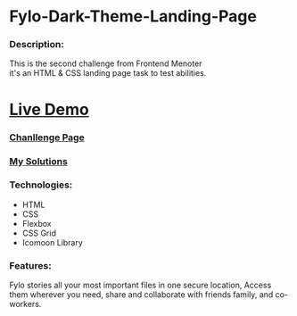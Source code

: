# Fylo-Dark-Theme-Landing-Page


### Description:
This is the second challenge from Frontend Menoter <br>
it's an HTML &amp; CSS landing page task to test abilities.

# [Live Demo](https://hassan-ghorab.github.io/fylo-dark-theme-landing-page/)

### [Chanllenge Page](https://www.frontendmentor.io/challenges/huddle-landing-page-with-curved-sections-5ca5ecd01e82137ec91a50f2)

### [My Solutions](https://www.frontendmentor.io/solutions/huddle-landing-page-with-curved-sections-1X3EjyqV5u)

### Technologies:
- HTML
- CSS
- Flexbox
- CSS Grid
- Icomoon Library

### Features:
Fylo stories all your most important files in one secure
location, Access them wherever you need, share and collaborate
with friends family, and co-workers.
